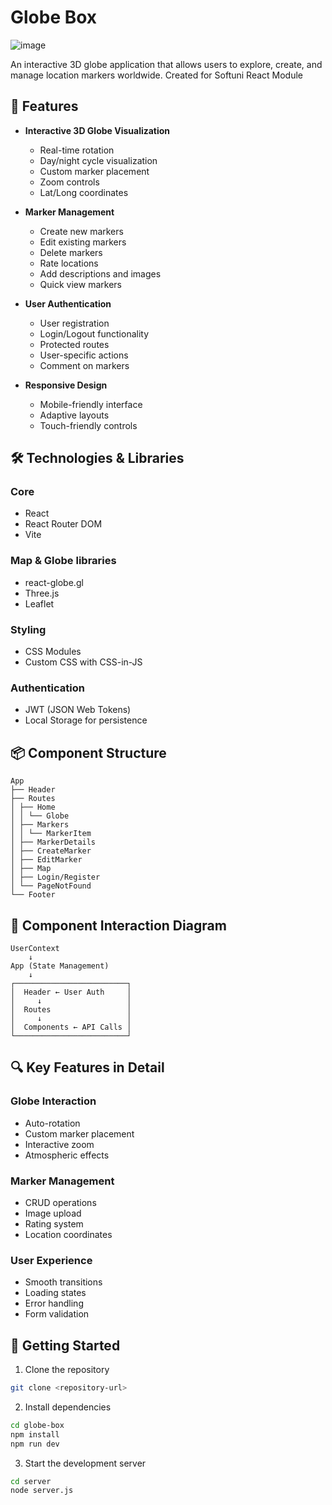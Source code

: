 # Globe Box

![image](https://github.com/user-attachments/assets/646b7555-c2e1-4512-8c5d-27a4263d1d6c)



An interactive 3D globe application that allows users to explore, create, and manage location markers worldwide.
Created for Softuni React Module 

## 🌟 Features

- **Interactive 3D Globe Visualization**
  - Real-time rotation
  - Day/night cycle visualization
  - Custom marker placement
  - Zoom controls
  - Lat/Long coordinates

- **Marker Management**
  - Create new markers
  - Edit existing markers
  - Delete markers
  - Rate locations
  - Add descriptions and images
  - Quick view markers

- **User Authentication**
  - User registration
  - Login/Logout functionality
  - Protected routes
  - User-specific actions
  - Comment on markers

- **Responsive Design**
  - Mobile-friendly interface
  - Adaptive layouts
  - Touch-friendly controls

## 🛠️ Technologies & Libraries

### Core
- React
- React Router DOM
- Vite

### Map & Globe libraries
- react-globe.gl
- Three.js
- Leaflet

### Styling
- CSS Modules
- Custom CSS with CSS-in-JS

### Authentication
- JWT (JSON Web Tokens)
- Local Storage for persistence

## 📦 Component Structure

```
App
├── Header
├── Routes
│ ├── Home
│ │ └── Globe
│ ├── Markers
│ │ └── MarkerItem
│ ├── MarkerDetails
│ ├── CreateMarker
│ ├── EditMarker
│ ├── Map
│ ├── Login/Register
│ └── PageNotFound
└── Footer
```

## 🔄 Component Interaction Diagram
```
UserContext
    ↓
App (State Management)
    ↓
┌─────────────────────────┐
│  Header ← User Auth     │
│     ↓                   │
│  Routes                 │
│     ↓                   │
│  Components ← API Calls │
└─────────────────────────┘
```

## 🔍 Key Features in Detail

### Globe Interaction
- Auto-rotation
- Custom marker placement
- Interactive zoom
- Atmospheric effects

### Marker Management
- CRUD operations
- Image upload
- Rating system
- Location coordinates

### User Experience
- Smooth transitions
- Loading states
- Error handling
- Form validation

## 🚀 Getting Started

1. Clone the repository
```bash
git clone <repository-url>
```

2. Install dependencies
```bash
cd globe-box
npm install
npm run dev
```

3. Start the development server
```bash
cd server
node server.js

```


